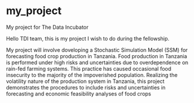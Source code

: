 # my_project
My project for The Data Incubator 

Hello TDI team, this is my project I wish to do during the fellowship.

My project will involve doveloping a Stochastic Simulation Model (SSM) for forecasting food crop production in Tanzania. Food production in Tanzania is performed under high risks and uncertainties due to overdependence on rain-fed farming systems. This practice has caused occasional food insecurity to the majority of the impoverished population. Realizing the volatility nature of the production system in Tanzania, this project demonstrates the procedures to include risks and uncertainties in forecasting and economic feasibility analyses of food crops
